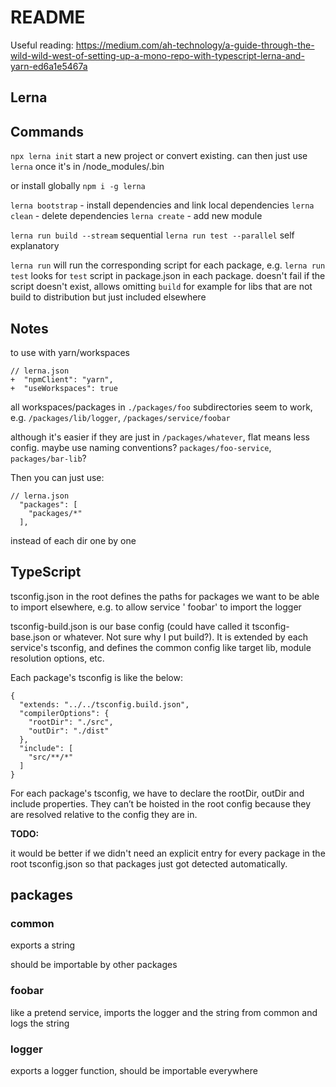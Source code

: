# README

Useful reading:
https://medium.com/ah-technology/a-guide-through-the-wild-wild-west-of-setting-up-a-mono-repo-with-typescript-lerna-and-yarn-ed6a1e5467a

## Lerna

## Commands

`npx lerna init` start a new project or convert existing. can then just use `lerna` once it's in /node_modules/.bin

or install globally `npm i -g lerna`

`lerna bootstrap` - install dependencies and link local dependencies
`lerna clean` - delete dependencies
`lerna create` - add new module

`lerna run build --stream` sequential
`lerna run test --parallel` self explanatory

`lerna run` will run the corresponding script for each package, e.g. `lerna run test` looks for `test` script in
package.json in each package. doesn't fail if the script doesn't exist, allows omitting `build` for example for libs
that are not build to distribution but just included elsewhere

## Notes

to use with yarn/workspaces

```
// lerna.json
+  "npmClient": "yarn",
+  "useWorkspaces": true
```

all workspaces/packages in `./packages/foo`
subdirectories seem to work, e.g. `/packages/lib/logger`, `/packages/service/foobar`

although it's easier if they are just in `/packages/whatever`, flat means less config. maybe use naming
conventions? `packages/foo-service`, `packages/bar-lib`?

Then you can just use:

```
// lerna.json
  "packages": [
    "packages/*"
  ],
```

instead of each dir one by one

## TypeScript

tsconfig.json in the root defines the paths for packages we want to be able to import elsewhere, e.g. to allow service '
foobar' to import the logger

tsconfig-build.json is our base config (could have called it tsconfig-base.json or whatever. Not sure why I put build?).
It is extended by each service's tsconfig, and defines the common config like target lib, module resolution options,
etc.

Each package's tsconfig is like the below:

```
{
  "extends: "../../tsconfig.build.json",
  "compilerOptions": {
    "rootDir": "./src",
    "outDir": "./dist"
  },
  "include": [
    "src/**/*"
  ]
}
```

For each package's tsconfig, we have to declare the rootDir, outDir and include properties. They can’t be hoisted in the
root config because they are resolved relative to the config they are in.

**TODO:**

it would be better if we didn't need an explicit entry for every package in the root tsconfig.json so that packages just
got detected automatically.

## packages

### common

exports a string

should be importable by other packages

### foobar

like a pretend service, imports the logger and the string from common and logs the string

### logger

exports a logger function, should be importable everywhere